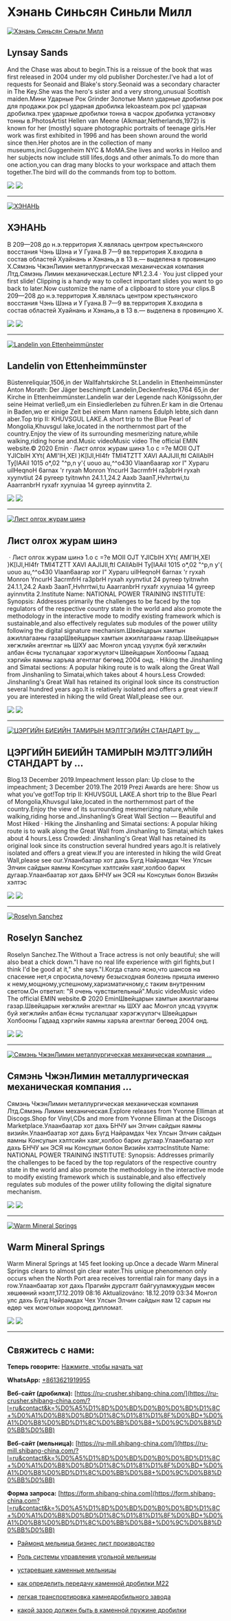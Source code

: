 # Хэнань Синьсян Синьли Милл

<a href="https://swt.shibang-china.com/?l=ru&img&k=%D0%A5%D1%8D%D0%BD%D0%B0%D0%BD%D1%8C+%D0%A1%D0%B8%D0%BD%D1%8C%D1%81%D1%8F%D0%BD+%D0%A1%D0%B8%D0%BD%D1%8C%D0%BB%D0%B8+%D0%9C%D0%B8%D0%BB%D0%BB" target="_blank">![Хэнань Синьсян Синьли Милл](http://static.shibang-china.com/all-800x300/710.jpg)</a>

## Lynsay Sands
And the Chase was about to begin.This is a reissue of the book that was first released in 2004 under my old publisher Dorchester.I've had a lot of requests for Seonaid and Blake's story.Seonaid was a secondary character in The Key.She was the hero's sister and a very strong,unusual Scottish maiden.Мини Ударные Рок Grinder Золотые Милл ударные дробилки рок для продажи.рок pcl ударная дробилка lekoasteam.рок pcl ударная дробилка.трек ударные дробилки тонна в часрок дробилка установку тонны в.PhotosArtist Hellen van Meene (Alkmaar,Netherlands,1972) is known for her (mostly) square photographic portraits of teenage girls.Her work was first exhibited in 1996 and has been shown around the world since then.Her photos are in the collection of many museums,incl.Guggenheim NYC &amp; MoMA.She lives and works in Heiloo and her subjects now include still lifes,dogs and other animals.To do more than one action,you can drag many blocks to your workspace and attach them together.The bird will do the commands from top to bottom.


<a href="https://whatsapp.shibangsoft.com/WhatsApp.php" target="_blank" title="WhatsApp">![](http://static.shibang-china.com/icon/whatsapp.png)</a> <a href="https://swt.shibang-china.com/?l=ru&icon&k=%D0%A5%D1%8D%D0%BD%D0%B0%D0%BD%D1%8C+%D0%A1%D0%B8%D0%BD%D1%8C%D1%81%D1%8F%D0%BD+%D0%A1%D0%B8%D0%BD%D1%8C%D0%BB%D0%B8+%D0%9C%D0%B8%D0%BB%D0%BB" target="_blank">![](http://static.shibang-china.com/icon/chat-ru.png)</a>

---

<a href="https://swt.shibang-china.com/?l=ru&img&k=%D0%A5%D1%8D%D0%BD%D0%B0%D0%BD%D1%8C+%D0%A1%D0%B8%D0%BD%D1%8C%D1%81%D1%8F%D0%BD+%D0%A1%D0%B8%D0%BD%D1%8C%D0%BB%D0%B8+%D0%9C%D0%B8%D0%BB%D0%BB" target="_blank">![ХЭНАНЬ](http://static.shibang-china.com/all-800x300/437.jpg)</a>

## ХЭНАНЬ
В 209—208 до н.э.территория Х.являлась центром крестьянского восстания Чэнь Шэна и У Гуана.В 7—9 вв.территория Х.входила в состав областей Хуайнань и Хэнань,а в 13 в.— выделена в провинцию Х.Сямэнь ЧжэнЛимин металлургическая механическая компания Лтд.Сямэнь Лимин механическая.Lecture №1.2.3.4&nbsp;&#0183;&#32;You just clipped your first slide! Clipping is a handy way to collect important slides you want to go back to later.Now customize the name of a clipboard to store your clips.В 209—208 до н.э.территория Х.являлась центром крестьянского восстания Чэнь Шэна и У Гуана.В 7—9 вв.территория Х.входила в состав областей Хуайнань и Хэнань,а в 13 в.— выделена в провинцию Х.


<a href="https://whatsapp.shibangsoft.com/WhatsApp.php" target="_blank" title="WhatsApp">![](http://static.shibang-china.com/icon/whatsapp.png)</a> <a href="https://swt.shibang-china.com/?l=ru&icon&k=%D0%A5%D1%8D%D0%BD%D0%B0%D0%BD%D1%8C+%D0%A1%D0%B8%D0%BD%D1%8C%D1%81%D1%8F%D0%BD+%D0%A1%D0%B8%D0%BD%D1%8C%D0%BB%D0%B8+%D0%9C%D0%B8%D0%BB%D0%BB" target="_blank">![](http://static.shibang-china.com/icon/chat-ru.png)</a>

---

<a href="https://swt.shibang-china.com/?l=ru&img&k=%D0%A5%D1%8D%D0%BD%D0%B0%D0%BD%D1%8C+%D0%A1%D0%B8%D0%BD%D1%8C%D1%81%D1%8F%D0%BD+%D0%A1%D0%B8%D0%BD%D1%8C%D0%BB%D0%B8+%D0%9C%D0%B8%D0%BB%D0%BB" target="_blank">![Landelin von Ettenheimm&#252;nster](http://static.shibang-china.com/all-800x300/1011.jpg)</a>

## Landelin von Ettenheimm&#252;nster
B&#252;stenreliquiar,1506,in der Wallfahrtskirche St.Landelin in Ettenheimm&#252;nster Anton Morath: Der J&#228;ger beschimpft Landelin,Deckenfresko,1764 65,in der Kirche in Ettenheimm&#252;nster.Landelin war der Legende nach K&#246;nigssohn,der seine Heimat verlie&#223;,um ein Einsiedlerleben zu f&#252;hren.Er kam in die Ortenau in Baden,wo er einige Zeit bei einem Mann namens Edulph lebte,sich dann aber.Top trip II: KHUVSGUL LAKE.A short trip to the Blue Pearl of Mongolia,Khuvsgul lake,located in the northernmost part of the country.Enjoy the view of its surrounding mesmerizing nature,while walking,riding horse and.Music videoMusic video The official EMIN website.&#169; 2020 Emin&nbsp;&#0183;&#32;Лист олгох журам шинэ 1.o c =?e MOII OJT YJICbIH XYt{ AMI'IH,XEI }K[IJI,HI4fr TMI4TZTT XAVI AAJIJII,ftI CAIIAbIH Ty[IAAil 1015 o*,02 &quot;^p,n y'{ uouo au,^^o430 Vlaan6aarap xor I&quot; Xyparu uilHeqnoH 6arnax 'r ryxah Monron YncurH 3acrmfrH ra3pbrH ryxah xyynvtiut 24 pyreep tyitnwhn 24.1.1,24.2 Aaxb 3aanT,Hvhrrtwi,tu AaarranbrH ryxafr xyynuiaa 14 gyreep ayinnvtita 2.


<a href="https://whatsapp.shibangsoft.com/WhatsApp.php" target="_blank" title="WhatsApp">![](http://static.shibang-china.com/icon/whatsapp.png)</a> <a href="https://swt.shibang-china.com/?l=ru&icon&k=%D0%A5%D1%8D%D0%BD%D0%B0%D0%BD%D1%8C+%D0%A1%D0%B8%D0%BD%D1%8C%D1%81%D1%8F%D0%BD+%D0%A1%D0%B8%D0%BD%D1%8C%D0%BB%D0%B8+%D0%9C%D0%B8%D0%BB%D0%BB" target="_blank">![](http://static.shibang-china.com/icon/chat-ru.png)</a>

---

<a href="https://swt.shibang-china.com/?l=ru&img&k=%D0%A5%D1%8D%D0%BD%D0%B0%D0%BD%D1%8C+%D0%A1%D0%B8%D0%BD%D1%8C%D1%81%D1%8F%D0%BD+%D0%A1%D0%B8%D0%BD%D1%8C%D0%BB%D0%B8+%D0%9C%D0%B8%D0%BB%D0%BB" target="_blank">![Лист олгох журам шинэ](http://static.shibang-china.com/all-800x300/68.jpg)</a>

## Лист олгох журам шинэ
&nbsp;&#0183;&#32;Лист олгох журам шинэ 1.o c =?e MOII OJT YJICbIH XYt{ AMI'IH,XEI }K[IJI,HI4fr TMI4TZTT XAVI AAJIJII,ftI CAIIAbIH Ty[IAAil 1015 o*,02 &quot;^p,n y'{ uouo au,^^o430 Vlaan6aarap xor I&quot; Xyparu uilHeqnoH 6arnax 'r ryxah Monron YncurH 3acrmfrH ra3pbrH ryxah xyynvtiut 24 pyreep tyitnwhn 24.1.1,24.2 Aaxb 3aanT,Hvhrrtwi,tu AaarranbrH ryxafr xyynuiaa 14 gyreep ayinnvtita 2.Institute Name: NATIONAL POWER TRAINING INSTITUTE: Synopsis: Addresses primarily the challenges to be faced by the top regulators of the respective country state in the world and also promote the methodology in the interactive mode to modify existing framework which is sustainable,and also effectively regulates sub modules of the power utility following the digital signature mechanism.Швейцарын хамтын ажиллагааны газарШвейцарын хамтын ажиллагааны газар.Швейцарын хөгжлийн агентлаг нь ШХУ аас Монгол улсад үзүүлж буй хөгжлийн албан ёсны туслалцааг хэрэгжүүлэгч Швейцарын Холбооны Гадаад хэргийн яамны харъяа агентлаг бөгөөд 2004 онд.&nbsp;&#0183;&#32;Hiking the Jinshanling and Simatai sections: A popular hiking route is to walk along the Great Wall from Jinshanling to Simatai,which takes about 4 hours.Less Crowded: Jinshanling's Great Wall has retained its original look since its construction several hundred years ago.It is relatively isolated and offers a great view.If you are interested in hiking the wild Great Wall,please see our.


<a href="https://whatsapp.shibangsoft.com/WhatsApp.php" target="_blank" title="WhatsApp">![](http://static.shibang-china.com/icon/whatsapp.png)</a> <a href="https://swt.shibang-china.com/?l=ru&icon&k=%D0%A5%D1%8D%D0%BD%D0%B0%D0%BD%D1%8C+%D0%A1%D0%B8%D0%BD%D1%8C%D1%81%D1%8F%D0%BD+%D0%A1%D0%B8%D0%BD%D1%8C%D0%BB%D0%B8+%D0%9C%D0%B8%D0%BB%D0%BB" target="_blank">![](http://static.shibang-china.com/icon/chat-ru.png)</a>

---

<a href="https://swt.shibang-china.com/?l=ru&img&k=%D0%A5%D1%8D%D0%BD%D0%B0%D0%BD%D1%8C+%D0%A1%D0%B8%D0%BD%D1%8C%D1%81%D1%8F%D0%BD+%D0%A1%D0%B8%D0%BD%D1%8C%D0%BB%D0%B8+%D0%9C%D0%B8%D0%BB%D0%BB" target="_blank">![ЦЭРГИЙН БИЕИЙН ТАМИРЫН МЭЛТГЭЛИЙН СТАНДАРТ by …](http://static.shibang-china.com/all-800x300/1073.jpg)</a>

## ЦЭРГИЙН БИЕИЙН ТАМИРЫН МЭЛТГЭЛИЙН СТАНДАРТ by …
Blog.13 December 2019.Impeachment lesson plan: Up close to the impeachment; 3 December 2019.The 2019 Prezi Awards are here: Show us what you’ve got!Top trip II: KHUVSGUL LAKE.A short trip to the Blue Pearl of Mongolia,Khuvsgul lake,located in the northernmost part of the country.Enjoy the view of its surrounding mesmerizing nature,while walking,riding horse and.Jinshanling’s Great Wall Section — Beautiful and Most Hiked&nbsp;&#0183;&#32;Hiking the Jinshanling and Simatai sections: A popular hiking route is to walk along the Great Wall from Jinshanling to Simatai,which takes about 4 hours.Less Crowded: Jinshanling's Great Wall has retained its original look since its construction several hundred years ago.It is relatively isolated and offers a great view.If you are interested in hiking the wild Great Wall,please see our.Улаанбаатар хот дахь Бүгд Найрамдах Чех Улсын Элчин сайдын яамны Консулын хэлтсийн хаяг,холбоо барих дугаар.Улаанбаатар хот дахь БНЧУ ын ЭСЯ ны Консулын болон Визийн хэлтэс


<a href="https://whatsapp.shibangsoft.com/WhatsApp.php" target="_blank" title="WhatsApp">![](http://static.shibang-china.com/icon/whatsapp.png)</a> <a href="https://swt.shibang-china.com/?l=ru&icon&k=%D0%A5%D1%8D%D0%BD%D0%B0%D0%BD%D1%8C+%D0%A1%D0%B8%D0%BD%D1%8C%D1%81%D1%8F%D0%BD+%D0%A1%D0%B8%D0%BD%D1%8C%D0%BB%D0%B8+%D0%9C%D0%B8%D0%BB%D0%BB" target="_blank">![](http://static.shibang-china.com/icon/chat-ru.png)</a>

---

<a href="https://swt.shibang-china.com/?l=ru&img&k=%D0%A5%D1%8D%D0%BD%D0%B0%D0%BD%D1%8C+%D0%A1%D0%B8%D0%BD%D1%8C%D1%81%D1%8F%D0%BD+%D0%A1%D0%B8%D0%BD%D1%8C%D0%BB%D0%B8+%D0%9C%D0%B8%D0%BB%D0%BB" target="_blank">![Roselyn Sanchez](http://static.shibang-china.com/all-800x300/114.jpg)</a>

## Roselyn Sanchez
Roselyn Sanchez.The Without a Trace actress is not only beautiful; she will also beat a chick down.&quot;I have no real life experience with girl fights,but I think I'd be good at it,&quot; she says.&quot;I.Когда стало ясно,что шансов на спасение нет,я спросила,почему безысходная болезнь пришла именно к нему,мощному,успешному,харизматичному,с таким внутренним светом.Он ответил: &quot;Я очень чувствительный&quot;.Music videoMusic video The official EMIN website.&#169; 2020 EminШвейцарын хамтын ажиллагааны газар.Швейцарын хөгжлийн агентлаг нь ШХУ аас Монгол улсад үзүүлж буй хөгжлийн албан ёсны туслалцааг хэрэгжүүлэгч Швейцарын Холбооны Гадаад хэргийн яамны харъяа агентлаг бөгөөд 2004 онд.


<a href="https://whatsapp.shibangsoft.com/WhatsApp.php" target="_blank" title="WhatsApp">![](http://static.shibang-china.com/icon/whatsapp.png)</a> <a href="https://swt.shibang-china.com/?l=ru&icon&k=%D0%A5%D1%8D%D0%BD%D0%B0%D0%BD%D1%8C+%D0%A1%D0%B8%D0%BD%D1%8C%D1%81%D1%8F%D0%BD+%D0%A1%D0%B8%D0%BD%D1%8C%D0%BB%D0%B8+%D0%9C%D0%B8%D0%BB%D0%BB" target="_blank">![](http://static.shibang-china.com/icon/chat-ru.png)</a>

---

<a href="https://swt.shibang-china.com/?l=ru&img&k=%D0%A5%D1%8D%D0%BD%D0%B0%D0%BD%D1%8C+%D0%A1%D0%B8%D0%BD%D1%8C%D1%81%D1%8F%D0%BD+%D0%A1%D0%B8%D0%BD%D1%8C%D0%BB%D0%B8+%D0%9C%D0%B8%D0%BB%D0%BB" target="_blank">![Сямэнь ЧжэнЛимин металлургическая механическая компания …](http://static.shibang-china.com/all-800x300/546.jpg)</a>

## Сямэнь ЧжэнЛимин металлургическая механическая компания …
Сямэнь ЧжэнЛимин металлургическая механическая компания Лтд.Сямэнь Лимин механическая.Explore releases from Yvonne Elliman at Discogs.Shop for Vinyl,CDs and more from Yvonne Elliman at the Discogs Marketplace.Улаанбаатар хот дахь БНЧУ ын Элчин сайдын яамны визийн.Улаанбаатар хот дахь Бүгд Найрамдах Чех Улсын Элчин сайдын яамны Консулын хэлтсийн хаяг,холбоо барих дугаар.Улаанбаатар хот дахь БНЧУ ын ЭСЯ ны Консулын болон Визийн хэлтэсInstitute Name: NATIONAL POWER TRAINING INSTITUTE: Synopsis: Addresses primarily the challenges to be faced by the top regulators of the respective country state in the world and also promote the methodology in the interactive mode to modify existing framework which is sustainable,and also effectively regulates sub modules of the power utility following the digital signature mechanism.


<a href="https://whatsapp.shibangsoft.com/WhatsApp.php" target="_blank" title="WhatsApp">![](http://static.shibang-china.com/icon/whatsapp.png)</a> <a href="https://swt.shibang-china.com/?l=ru&icon&k=%D0%A5%D1%8D%D0%BD%D0%B0%D0%BD%D1%8C+%D0%A1%D0%B8%D0%BD%D1%8C%D1%81%D1%8F%D0%BD+%D0%A1%D0%B8%D0%BD%D1%8C%D0%BB%D0%B8+%D0%9C%D0%B8%D0%BB%D0%BB" target="_blank">![](http://static.shibang-china.com/icon/chat-ru.png)</a>

---

<a href="https://swt.shibang-china.com/?l=ru&img&k=%D0%A5%D1%8D%D0%BD%D0%B0%D0%BD%D1%8C+%D0%A1%D0%B8%D0%BD%D1%8C%D1%81%D1%8F%D0%BD+%D0%A1%D0%B8%D0%BD%D1%8C%D0%BB%D0%B8+%D0%9C%D0%B8%D0%BB%D0%BB" target="_blank">![Warm Mineral Springs](http://static.shibang-china.com/all-800x300/992.jpg)</a>

## Warm Mineral Springs
Warm Mineral Springs at 145 feet looking up.Once a decade Warm Mineral Springs clears to almost gin clear water.This unique phenomenon only occurs when the North Port area receives torrential rain for many days in a row.Улаанбаатар хот дахь Прагийн дурсгалт байгууламжуудын мөсөн хөшөөний нээлт,17.12.2019 08:16 Aktualizov&#225;no: 18.12.2019 03:34 Монгол улс дахь Бүгд Найрамдах Чех Улсын Элчин сайдын яам 12 сарын ны өдөр чех монголын хооронд дипломат.

<a href="https://whatsapp.shibangsoft.com/WhatsApp.php" target="_blank" title="WhatsApp">![](http://static.shibang-china.com/icon/whatsapp.png)</a> <a href="https://swt.shibang-china.com/?l=ru&icon&k=%D0%A5%D1%8D%D0%BD%D0%B0%D0%BD%D1%8C+%D0%A1%D0%B8%D0%BD%D1%8C%D1%81%D1%8F%D0%BD+%D0%A1%D0%B8%D0%BD%D1%8C%D0%BB%D0%B8+%D0%9C%D0%B8%D0%BB%D0%BB" target="_blank">![](http://static.shibang-china.com/icon/chat-ru.png)</a>

---
## Свяжитесь с нами:

**Теперь говорите:** [Нажмите, чтобы начать чат](https://swt.shibang-china.com?l=ru&contact&k=%D0%A5%D1%8D%D0%BD%D0%B0%D0%BD%D1%8C+%D0%A1%D0%B8%D0%BD%D1%8C%D1%81%D1%8F%D0%BD+%D0%A1%D0%B8%D0%BD%D1%8C%D0%BB%D0%B8+%D0%9C%D0%B8%D0%BB%D0%BB)

**WhatsApp:**  [+8613621919955](https://whatsapp.shibangsoft.com/WhatsApp.php)

**Веб-сайт (дробилка):** [https://ru-crusher.shibang-china.com/](https://ru-crusher.shibang-china.com/?l=ru&contact&k=%D0%A5%D1%8D%D0%BD%D0%B0%D0%BD%D1%8C+%D0%A1%D0%B8%D0%BD%D1%8C%D1%81%D1%8F%D0%BD+%D0%A1%D0%B8%D0%BD%D1%8C%D0%BB%D0%B8+%D0%9C%D0%B8%D0%BB%D0%BB)

**Веб-сайт (мельница):** [https://ru-mill.shibang-china.com/](https://ru-mill.shibang-china.com/?l=ru&contact&k=%D0%A5%D1%8D%D0%BD%D0%B0%D0%BD%D1%8C+%D0%A1%D0%B8%D0%BD%D1%8C%D1%81%D1%8F%D0%BD+%D0%A1%D0%B8%D0%BD%D1%8C%D0%BB%D0%B8+%D0%9C%D0%B8%D0%BB%D0%BB)

**Форма запроса:** [https://form.shibang-china.com](https://form.shibang-china.com?l=ru&contact&k=%D0%A5%D1%8D%D0%BD%D0%B0%D0%BD%D1%8C+%D0%A1%D0%B8%D0%BD%D1%8C%D1%81%D1%8F%D0%BD+%D0%A1%D0%B8%D0%BD%D1%8C%D0%BB%D0%B8+%D0%9C%D0%B8%D0%BB%D0%BB)

* [Раймонд мельница бизнес лист производство](../123/%D0%A0%D0%B0%D0%B9%D0%BC%D0%BE%D0%BD%D0%B4%20%D0%BC%D0%B5%D0%BB%D1%8C%D0%BD%D0%B8%D1%86%D0%B0%20%D0%B1%D0%B8%D0%B7%D0%BD%D0%B5%D1%81%20%D0%BB%D0%B8%D1%81%D1%82%20%D0%BF%D1%80%D0%BE%D0%B8%D0%B7%D0%B2%D0%BE%D0%B4%D1%81%D1%82%D0%B2%D0%BE.md)

* [Роль системы управления угольной мельницы](../121/%D0%A0%D0%BE%D0%BB%D1%8C%20%D1%81%D0%B8%D1%81%D1%82%D0%B5%D0%BC%D1%8B%20%D1%83%D0%BF%D1%80%D0%B0%D0%B2%D0%BB%D0%B5%D0%BD%D0%B8%D1%8F%20%D1%83%D0%B3%D0%BE%D0%BB%D1%8C%D0%BD%D0%BE%D0%B9%20%D0%BC%D0%B5%D0%BB%D1%8C%D0%BD%D0%B8%D1%86%D1%8B.md)

* [устаревшие каменные мельницы](../122/%D1%83%D1%81%D1%82%D0%B0%D1%80%D0%B5%D0%B2%D1%88%D0%B8%D0%B5%20%D0%BA%D0%B0%D0%BC%D0%B5%D0%BD%D0%BD%D1%8B%D0%B5%20%D0%BC%D0%B5%D0%BB%D1%8C%D0%BD%D0%B8%D1%86%D1%8B.md)

* [как определить передачу каменной дробилки М22](../124/%D0%BA%D0%B0%D0%BA%20%D0%BE%D0%BF%D1%80%D0%B5%D0%B4%D0%B5%D0%BB%D0%B8%D1%82%D1%8C%20%D0%BF%D0%B5%D1%80%D0%B5%D0%B4%D0%B0%D1%87%D1%83%20%D0%BA%D0%B0%D0%BC%D0%B5%D0%BD%D0%BD%D0%BE%D0%B9%20%D0%B4%D1%80%D0%BE%D0%B1%D0%B8%D0%BB%D0%BA%D0%B8%20%D0%9C22.md)

* [легкая транспортировка камнедробильного завода](../123/%D0%BB%D0%B5%D0%B3%D0%BA%D0%B0%D1%8F%20%D1%82%D1%80%D0%B0%D0%BD%D1%81%D0%BF%D0%BE%D1%80%D1%82%D0%B8%D1%80%D0%BE%D0%B2%D0%BA%D0%B0%20%D0%BA%D0%B0%D0%BC%D0%BD%D0%B5%D0%B4%D1%80%D0%BE%D0%B1%D0%B8%D0%BB%D1%8C%D0%BD%D0%BE%D0%B3%D0%BE%20%D0%B7%D0%B0%D0%B2%D0%BE%D0%B4%D0%B0.md)

* [какой зазор должен быть в каменной пружине дробилки](../124/%D0%BA%D0%B0%D0%BA%D0%BE%D0%B9%20%D0%B7%D0%B0%D0%B7%D0%BE%D1%80%20%D0%B4%D0%BE%D0%BB%D0%B6%D0%B5%D0%BD%20%D0%B1%D1%8B%D1%82%D1%8C%20%D0%B2%20%D0%BA%D0%B0%D0%BC%D0%B5%D0%BD%D0%BD%D0%BE%D0%B9%20%D0%BF%D1%80%D1%83%D0%B6%D0%B8%D0%BD%D0%B5%20%D0%B4%D1%80%D0%BE%D0%B1%D0%B8%D0%BB%D0%BA%D0%B8.md)